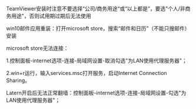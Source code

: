 TeamViewer安装时注意不要选择“公司/商务用途“或“以上都是”，要选"个人/非商务用途"，否则试用期过期后无法使用



win10邮件应用重装：打开microsoft store，搜索“邮件和日历”（不能只搜邮件）安装



microsoft store无法连接：

1.控制面板-internet选项-连接-局域网设置-取消勾选"为LAN使用代理服务器"；

2.win+r运行，输入services.msc打开服务，启动Internet Connection Sharing。



Latern开启后无法正常翻墙：控制面板-internet选项-连接-局域网设置-勾选"为LAN使用代理服务器"；



